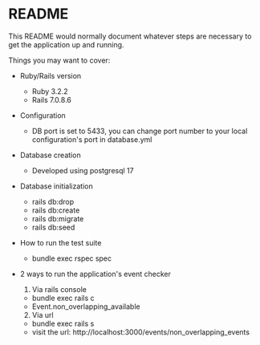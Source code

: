 # README

This README would normally document whatever steps are necessary to get the
application up and running.

Things you may want to cover:

* Ruby/Rails version
  - Ruby 3.2.2
  - Rails 7.0.8.6

* Configuration
  - DB port is set to 5433, you can change port number to your local configuration's port in database.yml

* Database creation
  - Developed using postgresql 17

* Database initialization
  - rails db:drop
  - rails db:create
  - rails db:migrate
  - rails db:seed

* How to run the test suite
  - bundle exec rspec spec

* 2 ways to run the application's event checker
  1. Via rails console
    - bundle exec rails c
    - Event.non_overlapping_available

  2. Via url
    - bundle exec rails s
    - visit the url: http://localhost:3000/events/non_overlapping_events

